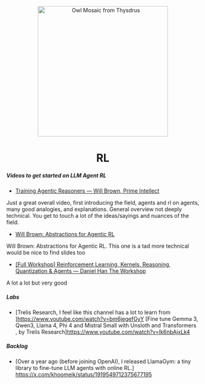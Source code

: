 <p align="center">
  <img src="https://i.redd.it/iquj7zxf10s41.jpg" alt="Owl Mosaic from Thysdrus" width="340" />
</p>

<h1 align="center">RL</h1>

<h5 align="left">Videos to get started on LLM Agent RL</h5>
<p align="left">

- [Training Agentic Reasoners — Will Brown, Prime Intellect](https://www.youtube.com/watch?v=PbHm2qKnu10)

Just a great overall video, first introducing the field, agents and rl on agents, many good analogies, and explanations. General overview not deeply technical. You get to touch a lot of the ideas/sayings and nuances of the field.

- [Will Brown: Abstractions for Agentic RL](https://www.youtube.com/watch?v=9aYJZysrQ9k)

Will Brown: Abstractions for Agentic RL. This one is a tad more technical would be nice to find slides too

- [[Full Workshop] Reinforcement Learning, Kernels, Reasoning, Quantization & Agents — Daniel Han The Workshop](https://www.youtube.com/watch?v=OkEGJ5G3foU&t)

A lot a lot but very good

</p>

<h5 align="left">Labs</h5>
<p align="left">

- [Trelis Research, I feel like this channel has a lot to learn from ]https://www.youtube.com/watch?v=bm6jegefGyY
  [Fine tune Gemma 3, Qwen3, Llama 4, Phi 4 and Mistral Small with Unsloth and Transformers , by Trelis Research]https://www.youtube.com/watch?v=Ik6nbAjxLk4

</p>

<h5 align="left">Backlog</h5>
<p align="left">

- [Over a year ago (before joining OpenAI), I released LlamaGym: a tiny library to fine-tune LLM agents with online RL.] https://x.com/khoomeik/status/1919549712375677195
</p>

